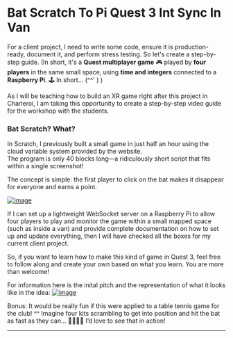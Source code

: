 #  Bat Scratch To Pi Quest 3 Int Sync In Van

For a client project, I need to write some code, ensure it is production-ready, document it, and perform stress testing. So let's create a step-by-step guide.   (In short, it's a **Quest multiplayer game** 🎮 played by **four players** in the same small space, using **time and integers** connected to a **Raspberry Pi**. 🕹️ In short... (^^' )  )

As I will be teaching how to build an XR game right after this project in Charleroi, I am taking this opportunity to create a step-by-step video guide for the workshop with the students.  

### Bat Scratch? What?  

In Scratch, I previously built a small game in just half an hour using the cloud variable system provided by the website.  
The program is only 40 blocks long—a ridiculously short script that fits within a single screenshot!  

The concept is simple: the first player to click on the bat makes it disappear for everyone and earns a point.  

[![image](https://github.com/user-attachments/assets/dd796b72-f4f3-42ca-bab2-4023f4ba43b7)](https://scratch.mit.edu/projects/966307753/editor/)  

If I can set up a lightweight WebSocket server on a Raspberry Pi to allow four players to play and monitor the game within a small mapped space (such as inside a van) and provide complete documentation on how to set up and update everything, then I will have checked all the boxes for my current client project.  

So, if you want to learn how to make this kind of game in Quest 3, feel free to follow along and create your own based on what you learn. You are more than welcome!  

For information here is the inital pitch and the representation of what it looks like in the idea:
[![image](https://github.com/user-attachments/assets/896477f3-2124-4715-82f3-27b0cf3d501f)](https://github.com/EloiStree/2025_01_07_PitchDeckNtpIntPiGame/tree/main)

Bonus: It would be really fun if this were applied to a table tennis game for the club! ^^
Imagine four kits scrambling to get into position and hit the bat as fast as they can... 🏓🧙‍♂️👏
I’d love to see that in action!

-------------------------
